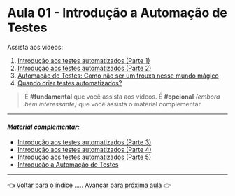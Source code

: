 # Aula 01 - Introdução a Automação de Testes

Assista aos vídeos:

  1. [Introdução aos testes automatizados (Parte 1)](https://youtu.be/NP--Tmxmaxg)
  2. [Introdução aos testes automatizados (Parte 2)](https://youtu.be/JuyhVtdZYkU)
  3. [Automação de Testes: Como não ser um trouxa nesse mundo mágico](https://youtu.be/S3YLk_8NvIs)
  4. [Quando criar testes automatizados?](https://youtu.be/VDWZSsf5cYU)

> É **#fundamental** que você assista aos vídeos. É **#opcional** _(embora bem interessante)_ que você assista o material complementar.

---

#### _Material complementar:_
* [Introdução aos testes automatizados (Parte 3)](https://youtu.be/bX6bv7nna3A)
* [Introdução aos testes automatizados (Parte 4)](https://youtu.be/qbAnwu-7m24)
* [Introdução aos testes automatizados (Parte 5)](https://youtu.be/Era2Rp96nRs)
* [Introdução a Automação de Testes](https://youtu.be/29QIOHs4CH0)

---

👈 [Voltar para o índice](../README.md) ..... [Avançar para próxima aula](../aula02/aula.md) 👉